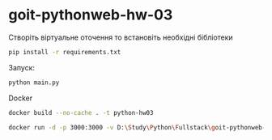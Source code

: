 # goit-pythonweb-hw-03

Створіть віртуальне оточення то встановіть необхідні бібліотеки

```bash
pip install -r requirements.txt
```

Запуск:

```bash
python main.py
```

Docker

```bash
docker build --no-cache . -t python-hw03

```

```bash
docker run -d -p 3000:3000 -v D:\Study\Python\Fullstack\goit-pythonweb-hw-03\goit-pythonweb-hw-03\storage python-hw03

```
